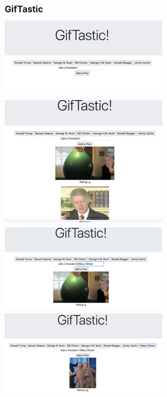 # GifTastic

![start](assets/images/start.png)

![start](assets/images/addDivs.png)

![start](assets/images/addButtons.png)

![start](assets/images/useButtons.png)
